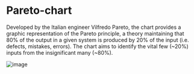 # Pareto-chart
Developed by the Italian engineer Vilfredo Pareto, the chart provides a graphic representation of the Pareto principle, a theory maintaining that 80% of the output in a given system is produced by 20% of the input (i.e. defects, mistakes, errors). The chart aims to identify the vital few (~20%) inputs from the insignificant many (~80%).

![image](https://github.com/hanfei1986/Pareto-chart/assets/59255164/b9005880-8306-4769-a6e9-0e377ce49ab1)


